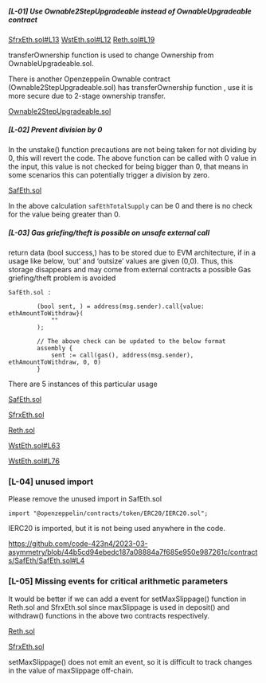 
##### [L-01] Use Ownable2StepUpgradeable instead of OwnableUpgradeable contract
[SfrxEth.sol#L13](https://github.com/code-423n4/2023-03-asymmetry/blob/44b5cd94ebedc187a08884a7f685e950e987261c/contracts/SafEth/derivatives/SfrxEth.sol#L13)
[WstEth.sol#L12](https://github.com/code-423n4/2023-03-asymmetry/blob/44b5cd94ebedc187a08884a7f685e950e987261c/contracts/SafEth/derivatives/WstEth.sol#L12)
[Reth.sol#L19](https://github.com/code-423n4/2023-03-asymmetry/blob/44b5cd94ebedc187a08884a7f685e950e987261c/contracts/SafEth/derivatives/Reth.sol#L19)

transferOwnership function is used to change Ownership from OwnableUpgradeable.sol.

There is another Openzeppelin Ownable contract (Ownable2StepUpgradeable.sol) has transferOwnership function , use it is more secure due to 2-stage ownership transfer.

[Ownable2StepUpgradeable.sol](https://github.com/OpenZeppelin/openzeppelin-contracts-upgradeable/blob/master/contracts/access/Ownable2StepUpgradeable.sol)

##### [L-02] Prevent division by 0
In the unstake() function precautions are not being taken for not dividing by 0, this will revert the code.
The above function can be called with 0 value in the input, this value is not checked for being bigger than 0, that means in some scenarios this can potentially trigger a division by zero.

[SafEth.sol](https://github.com/code-423n4/2023-03-asymmetry/blob/44b5cd94ebedc187a08884a7f685e950e987261c/contracts/SafEth/SafEth.sol#L116)

In the above calculation `safEthTotalSupply` can be 0 and there is no check for the value being greater than 0.


##### [L-03] Gas griefing/theft is possible on unsafe external call
return data (bool success,) has to be stored due to EVM architecture, if in a usage like below, ‘out’ and ‘outsize’ values are given (0,0).
Thus, this storage disappears and may come from external contracts a possible Gas griefing/theft problem is avoided

```
SafEth.sol :

        (bool sent, ) = address(msg.sender).call{value: ethAmountToWithdraw}(
            ""
        );

        // The above check can be updated to the below format
        assembly {                                    
            sent := call(gas(), address(msg.sender), ethAmountToWithdraw, 0, 0)
        }
```

There are 5 instances of this particular usage

[SafEth.sol](https://github.com/code-423n4/2023-03-asymmetry/blob/44b5cd94ebedc187a08884a7f685e950e987261c/contracts/SafEth/SafEth.sol#L124)

[SfrxEth.sol](https://github.com/code-423n4/2023-03-asymmetry/blob/44b5cd94ebedc187a08884a7f685e950e987261c/contracts/SafEth/derivatives/SfrxEth.sol#L84)

[Reth.sol](https://github.com/code-423n4/2023-03-asymmetry/blob/44b5cd94ebedc187a08884a7f685e950e987261c/contracts/SafEth/derivatives/Reth.sol#L110)

[WstEth.sol#L63](https://github.com/code-423n4/2023-03-asymmetry/blob/44b5cd94ebedc187a08884a7f685e950e987261c/contracts/SafEth/derivatives/WstEth.sol#L63)

[WstEth.sol#L76](https://github.com/code-423n4/2023-03-asymmetry/blob/44b5cd94ebedc187a08884a7f685e950e987261c/contracts/SafEth/derivatives/WstEth.sol#L76)

### [L-04] unused import 

Please remove the unused import in SafEth.sol
```
import "@openzeppelin/contracts/token/ERC20/IERC20.sol";
```
IERC20 is imported, but it is not being used anywhere in the code.

https://github.com/code-423n4/2023-03-asymmetry/blob/44b5cd94ebedc187a08884a7f685e950e987261c/contracts/SafEth/SafEth.sol#L4

### [L-05] Missing events for critical arithmetic parameters

It would be better if we can add a event for setMaxSlippage() function in Reth.sol and SfrxEth.sol since maxSlippage is used in deposit() and withdraw() functions in the above two contracts respectively.

[Reth.sol](https://github.com/code-423n4/2023-03-asymmetry/blob/44b5cd94ebedc187a08884a7f685e950e987261c/contracts/SafEth/derivatives/Reth.sol#L58)

[SfrxEth.sol](https://github.com/code-423n4/2023-03-asymmetry/blob/44b5cd94ebedc187a08884a7f685e950e987261c/contracts/SafEth/derivatives/SfrxEth.sol#L51)

setMaxSlippage() does not emit an event, so it is difficult to track changes in the value of maxSlippage off-chain.